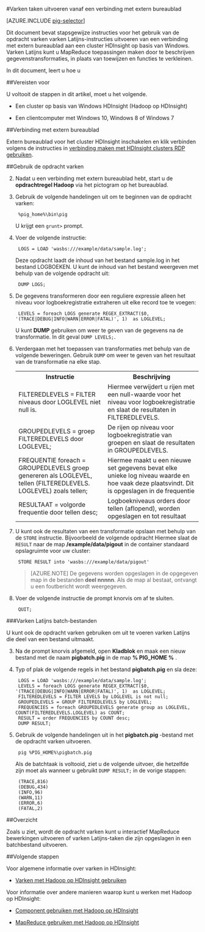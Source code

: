 <properties
   pageTitle="Hadoop varken gebruiken met extern bureaublad in HDInsight | Microsoft Azure"
   description="Leer hoe u de opdracht varken met varken Latijns-instructies uitvoeren vanuit een verbinding met extern bureaublad met een Hadoop op basis van een Windows-cluster in HDInsight."
   services="hdinsight"
   documentationCenter=""
   authors="Blackmist"
   manager="jhubbard"
   editor="cgronlun"
    tags="azure-portal"/>

<tags
   ms.service="hdinsight"
   ms.devlang="na"
   ms.topic="article"
   ms.tgt_pltfrm="na"
   ms.workload="big-data"
   ms.date="10/11/2016"
   ms.author="larryfr"/>

#<a name="run-pig-jobs-from-a-remote-desktop-connection"></a>Varken taken uitvoeren vanaf een verbinding met extern bureaublad

[AZURE.INCLUDE [pig-selector](../../includes/hdinsight-selector-use-pig.md)]

Dit document bevat stapsgewijze instructies voor het gebruik van de opdracht varken varken Latijns-instructies uitvoeren van een verbinding met extern bureaublad aan een cluster HDInsight op basis van Windows. Varken Latijns kunt u MapReduce toepassingen maken door te beschrijven gegevenstransformaties, in plaats van toewijzen en functies te verkleinen.

In dit document, leert u hoe u

##<a id="prereq"></a>Vereisten voor

U voltooit de stappen in dit artikel, moet u het volgende.

* Een cluster op basis van Windows HDInsight (Hadoop op HDInsight)

* Een clientcomputer met Windows 10, Windows 8 of Windows 7

##<a id="connect"></a>Verbinding met extern bureaublad

Extern bureaublad voor het cluster HDInsight inschakelen en klik verbinden volgens de instructies in [verbinding maken met HDInsight clusters RDP gebruiken](hdinsight-administer-use-management-portal.md#rdp).

##<a id="pig"></a>Gebruik de opdracht varken

2. Nadat u een verbinding met extern bureaublad hebt, start u de **opdrachtregel Hadoop** via het pictogram op het bureaublad.

2. Gebruik de volgende handelingen uit om te beginnen van de opdracht varken:

        %pig_home%\bin\pig

    U krijgt een `grunt>` prompt.

3. Voer de volgende instructie:

        LOGS = LOAD 'wasbs:///example/data/sample.log';

    Deze opdracht laadt de inhoud van het bestand sample.log in het bestand LOGBOEKEN. U kunt de inhoud van het bestand weergeven met behulp van de volgende opdracht uit:

        DUMP LOGS;

4. De gegevens transformeren door een reguliere expressie alleen het niveau voor logboekregistratie extraheren uit elke record toe te voegen:

        LEVELS = foreach LOGS generate REGEX_EXTRACT($0, '(TRACE|DEBUG|INFO|WARN|ERROR|FATAL)', 1)  as LOGLEVEL;

    U kunt **DUMP** gebruiken om weer te geven van de gegevens na de transformatie. In dit geval `DUMP LEVELS;`.

5. Verdergaan met het toepassen van transformaties met behulp van de volgende beweringen. Gebruik `DUMP` om weer te geven van het resultaat van de transformatie na elke stap.

    <table>
    <tr>
    <th>Instructie</th><th>Beschrijving</th>
    </tr>
    <tr>
    <td>FILTEREDLEVELS = FILTER niveaus door LOGLEVEL niet null is.</td><td>Hiermee verwijdert u rijen met een null-waarde voor het niveau voor logboekregistratie en slaat de resultaten in FILTEREDLEVELS.</td>
    </tr>
    <tr>
    <td>GROUPEDLEVELS = groep FILTEREDLEVELS door LOGLEVEL;</td><td>De rijen op niveau voor logboekregistratie van groepen en slaat de resultaten in GROUPEDLEVELS.</td>
    </tr>
    <tr>
    <td>FREQUENTIE foreach = GROUPEDLEVELS groep genereren als LOGLEVEL, tellen (FILTEREDLEVELS. LOGLEVEL) zoals tellen;</td><td>Hiermee maakt u een nieuwe set gegevens bevat elke unieke log niveau waarde en hoe vaak deze plaatsvindt. Dit is opgeslagen in de frequentie</td>
    </tr>
    <tr>
    <td>RESULTAAT = volgorde frequentie door tellen desc;</td><td>Logboekniveaus orders door tellen (aflopend), worden opgeslagen en tot resultaat</td>
    </tr>
    </table>

6. U kunt ook de resultaten van een transformatie opslaan met behulp van de `STORE` instructie. Bijvoorbeeld de volgende opdracht Hiermee slaat de `RESULT` naar de map **/example/data/pigout** in de container standaard opslagruimte voor uw cluster:

        STORE RESULT into 'wasbs:///example/data/pigout'

    > [AZURE.NOTE] De gegevens worden opgeslagen in de opgegeven map in de bestanden **deel nnnnn**. Als de map al bestaat, ontvangt u een foutbericht wordt weergegeven.

7. Voer de volgende instructie de prompt knorvis om af te sluiten.

        QUIT;

###<a name="pig-latin-batch-files"></a>Varken Latijns batch-bestanden

U kunt ook de opdracht varken gebruiken om uit te voeren varken Latijns die deel van een bestand uitmaakt.

3. Na de prompt knorvis afgemeld, open **Kladblok** en maak een nieuw bestand met de naam **pigbatch.pig** in de map **% PIG_HOME %** .

4. Typ of plak de volgende regels in het bestand **pigbatch.pig** en sla deze:

        LOGS = LOAD 'wasbs:///example/data/sample.log';
        LEVELS = foreach LOGS generate REGEX_EXTRACT($0, '(TRACE|DEBUG|INFO|WARN|ERROR|FATAL)', 1)  as LOGLEVEL;
        FILTEREDLEVELS = FILTER LEVELS by LOGLEVEL is not null;
        GROUPEDLEVELS = GROUP FILTEREDLEVELS by LOGLEVEL;
        FREQUENCIES = foreach GROUPEDLEVELS generate group as LOGLEVEL, COUNT(FILTEREDLEVELS.LOGLEVEL) as COUNT;
        RESULT = order FREQUENCIES by COUNT desc;
        DUMP RESULT;

5. Gebruik de volgende handelingen uit in het **pigbatch.pig** -bestand met de opdracht varken uitvoeren.

        pig %PIG_HOME%\pigbatch.pig

    Als de batchtaak is voltooid, ziet u de volgende uitvoer, die hetzelfde zijn moet als wanneer u gebruikt `DUMP RESULT;` in de vorige stappen:

        (TRACE,816)
        (DEBUG,434)
        (INFO,96)
        (WARN,11)
        (ERROR,6)
        (FATAL,2)

##<a id="summary"></a>Overzicht

Zoals u ziet, wordt de opdracht varken kunt u interactief MapReduce bewerkingen uitvoeren of varken Latijns-taken die zijn opgeslagen in een batchbestand uitvoeren.

##<a id="nextsteps"></a>Volgende stappen

Voor algemene informatie over varken in HDInsight:

* [Varken met Hadoop op HDInsight gebruiken](hdinsight-use-pig.md)

Voor informatie over andere manieren waarop kunt u werken met Hadoop op HDInsight:

* [Component gebruiken met Hadoop op HDInsight](hdinsight-use-hive.md)

* [MapReduce gebruiken met Hadoop op HDInsight](hdinsight-use-mapreduce.md)
